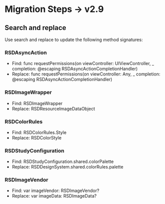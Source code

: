#  Migration Steps -> v2.9


## Search and replace
Use search and replace to update the following method signatures:

### RSDAsyncAction

- Find:
func requestPermissions(on viewController: UIViewController, _ completion: @escaping RSDAsyncActionCompletionHandler)
- Replace:
func requestPermissions(on viewController: Any, _ completion: @escaping RSDAsyncActionCompletionHandler)

### RSDImageWrapper

- Find:
RSDImageWrapper
- Replace:
RSDResourceImageDataObject

### RSDColorRules

- Find:
RSDColorRules.Style
- Replace:
RSDColorStyle

### RSDStudyConfiguration

- Find:
RSDStudyConfiguration.shared.colorPalette
- Replace:
RSDDesignSystem.shared.colorRules.palette

### RSDImageVendor

- Find:
var imageVendor: RSDImageVendor?
- Replace:
var imageData: RSDImageData?
